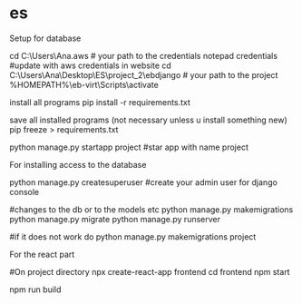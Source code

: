 # es

Setup for database

cd C:\Users\Ana\.aws # your path to the credentials
notepad credentials #update with aws credentials in website 
cd C:\Users\Ana\Desktop\ES\project_2\ebdjango # your path to the project
%HOMEPATH%\eb-virt\Scripts\activate

install all programs
pip install -r requirements.txt

save all installed programs (not necessary unless u install something new)
pip freeze > requirements.txt

python manage.py startapp project #star app with name project

For installing access to the database

python manage.py createsuperuser #create your admin user for django console

#changes to the db or to the models etc
python manage.py makemigrations
python manage.py migrate
python manage.py runserver

#if it does not work do
python manage.py makemigrations project


For the react part

#On project directory
npx create-react-app frontend
cd frontend
npm start

npm run build

 
